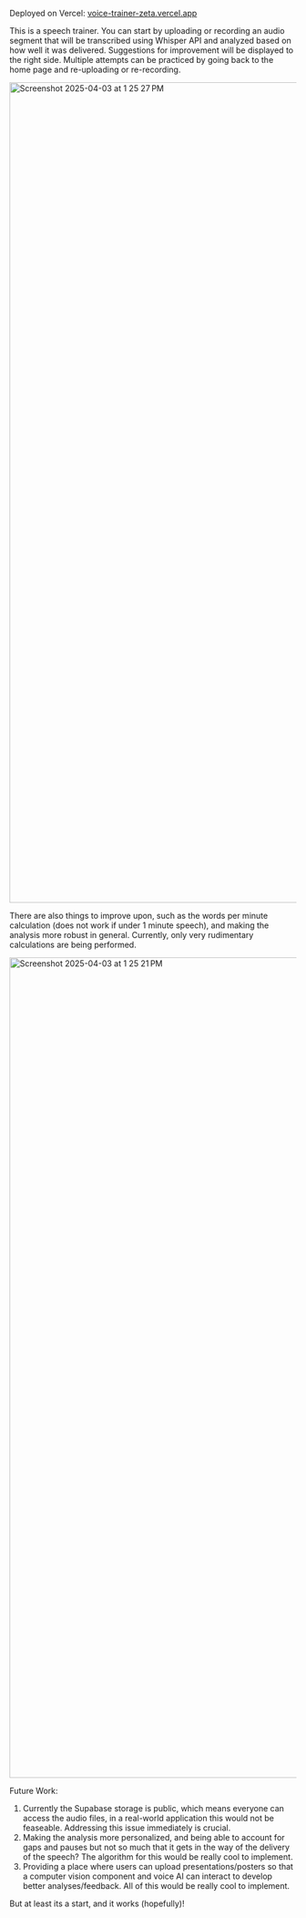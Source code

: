 Deployed on Vercel: [voice-trainer-zeta.vercel.app](url)

This is a speech trainer. You can start by uploading or recording an audio segment that will be transcribed using Whisper API and analyzed based on how well it was delivered. Suggestions for improvement will be displayed to the right side. Multiple attempts can be practiced by going back to the home page and re-uploading or re-recording.

<img width="1440" alt="Screenshot 2025-04-03 at 1 25 27 PM" src="https://github.com/user-attachments/assets/c6b25f82-f627-4852-9838-73db080d3941" />


There are also things to improve upon, such as the words per minute calculation (does not work if under 1 minute speech), and making the analysis more robust in general. Currently, only very rudimentary calculations are being performed. 

<img width="1440" alt="Screenshot 2025-04-03 at 1 25 21 PM" src="https://github.com/user-attachments/assets/faf83dc6-2f99-49be-a30f-b12269fc5a37" />


Future Work:
1) Currently the Supabase storage is public, which means everyone can access the audio files, in a real-world application this would not be feaseable. Addressing this issue immediately is crucial. 
2) Making the analysis more personalized, and being able to account for gaps and pauses but not so much that it gets in the way of the delivery of the speech? The algorithm for this would be really cool to implement.
3) Providing a place where users can upload presentations/posters so that a computer vision component and voice AI can interact to develop better analyses/feedback. All of this would be really cool to implement.


But at least its a start, and it works (hopefully)!
